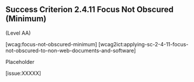 ## Success Criterion 2.4.11 Focus Not Obscured (Minimum)

(Level AA)

[wcag:focus-not-obscured-minimum]
[wcag2ict:applying-sc-2-4-11-focus-not-obscured-to-non-web-documents-and-software]

Placeholder

[issue:XXXXX]
